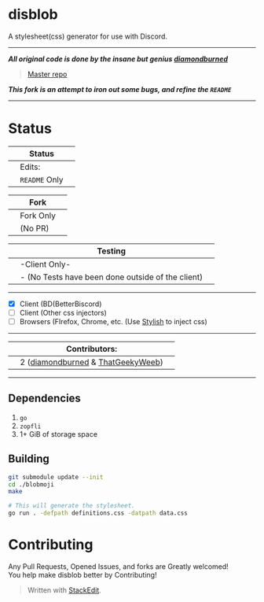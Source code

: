 # disblob
A stylesheet(css) generator for use with Discord.
***
***All original code is done by the insane but genius [diamondburned](https://github.com/diamondburned/)***
> [Master repo](https://github.com/diamondburned/disblob)

***This fork is an attempt to iron out some bugs, and refine the `README`***
***
# Status
|   |Status |	|
|--|--|--|
|   |Edits: |	|
|  | `README` Only |  |

|   |Fork|  |
|--|--|--|
|  | Fork Only |  |
|  |  (No PR)  |  |

|  | Testing |  |
|--|--|--|
|  | 		-Client Only-		 |  |
|  |-  (No Tests have been done outside of the client)  |  
***
 - [x] Client (BD(BetterBiscord)
 - [ ] Client (Other css injectors)
 - [ ] Browsers (FIrefox, Chrome, etc. (Use [Stylish](https://userstyles.org/) to inject css)
***
|  | Contributors:|  |
|--|--|--|
|  | 		2 ([diamondburned](https://github.com/diamondburned/) & [ThatGeekyWeeb](https://github.com/ThatGeekyWeeb))

***
## Dependencies
 
 1. `go`
  2. `zopfli`
  3. 1+ GiB of storage space
 
## Building

```sh
git submodule update --init
cd ./blobmoji
make

# This will generate the stylesheet.
go run . -defpath definitions.css -datpath data.css
```

# Contributing
Any Pull Requests, Opened Issues, and forks are  Greatly welcomed!\
You help make disblob better by Contributing!

> Written with [StackEdit](https://stackedit.io/).
<!--stackedit_data:
eyJoaXN0b3J5IjpbMTE2Nzk0OTc4LDUzNDgyMDU2Ml19
-->
